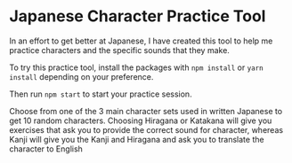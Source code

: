 # Japanese Character Practice Tool

In an effort to get better at Japanese, I have created this tool to help me practice characters and the specific sounds that they make.

To try this practice tool, install the packages with `npm install` or `yarn install` depending on your preference. 

Then run `npm start` to start your practice session.

Choose from one of the 3 main character sets used in written Japanese to get 10 random characters. Choosing Hiragana or Katakana will give you exercises that ask you to provide the correct sound for character, whereas Kanji will give you the Kanji and Hiragana and ask you to translate the character to English
